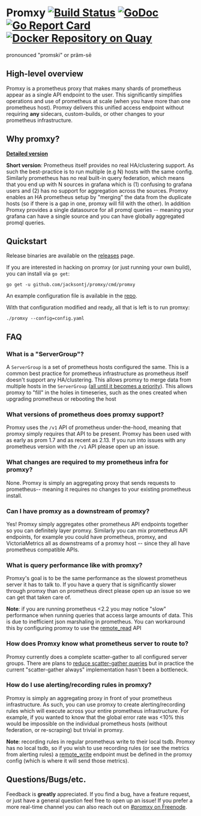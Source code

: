 # Promxy [![Build Status](https://travis-ci.org/jacksontj/promxy.svg?branch=master)](https://travis-ci.org/jacksontj/promxy) [![GoDoc](https://godoc.org/github.com/jacksontj/promxy?status.svg)](https://godoc.org/github.com/jacksontj/promxy) [![Go Report Card](https://goreportcard.com/badge/github.com/jacksontj/promxy)](https://goreportcard.com/report/github.com/jacksontj/promxy) [![Docker Repository on Quay](https://quay.io/repository/jacksontj/promxy/status "Docker Repository on Quay")](https://quay.io/repository/jacksontj/promxy)

pronounced "promski" or präm-sē

## High-level overview
Promxy is a prometheus proxy that makes many shards of prometheus
appear as a single API endpoint to the user. This significantly simplifies operations
and use of prometheus at scale (when you have more than one prometheus host).
Promxy delivers this unified access endpoint without requiring **any** sidecars,
custom-builds, or other changes to your prometheus infrastructure.

## Why promxy?
[**Detailed version**](MOTIVATION.md)

**Short version**:
Prometheus itself provides no real HA/clustering support. As such the best-practice
is to run multiple (e.g N) hosts with the same config. Similarly prometheus has no real
built-in query federation, which means that you end up with N sources in grafana
which is (1) confusing to grafana users and (2) has no support for aggregation across the sources.
Promxy enables an HA prometheus setup by "merging" the data from the duplicate
hosts (so if there is a gap in one, promxy will fill with the other). In addition
Promxy provides a single datasource for all promql queries -- meaning your grafana
can have a single source and you can have globally aggregated promql queries.

## Quickstart
Release binaries are available on the [releases](https://github.com/jacksontj/promxy/releases) page.

If you are interested in hacking on promxy (or just running your own build), you can install via `go get`:

```
go get -u github.com/jacksontj/promxy/cmd/promxy
```

An example configuration file is available in the [repo](https://github.com/jacksontj/promxy/blob/master/cmd/promxy/config.yaml).

With that configuration modified and ready, all that is left is to run promxy:

```
./promxy --config=config.yaml
```

## FAQ

### What is a "ServerGroup"?
A `ServerGroup` is a set of prometheus hosts configured the same. This is a common best practice
for prometheus infrastructure as prometheus itself doesn't support any HA/clustering. This
allows promxy to merge data from multiple hosts in the `ServerGroup` ([all until it becomes a priority](https://github.com/jacksontj/promxy/issues/3)).
This allows promxy to "fill" in the holes in timeseries, such as the ones created when upgrading
prometheus or rebooting the host

### What versions of prometheus does promxy support?
Promxy uses the `/v1` API of prometheus under-the-hood, meaning that promxy simply
requires that API to be present. Promxy has been used with as early as prom 1.7
and as recent as 2.13. If you run into issues with any prometheus version with the `/v1`
API please open up an issue.

### What changes are required to my prometheus infra for promxy?
None. Promxy is simply an aggregating proxy that sends requests to prometheus-- meaning
it requires no changes to your existing prometheus install.

### Can I have promxy as a downstream of promxy?
Yes! Promxy simply aggregates other prometheus API endpoints together so you can definitely layer promxy.
Similarly you can mix prometheus API endpoints, for example you could have prometheus, promxy, and 
VictoriaMetrics all as downstreams of a promxy host -- since they all have prometheus compatible APIs.

### What is query performance like with promxy?
Promxy's goal is to be the same performance as the slowest prometheus server it
has to talk to. If you have a query that is significantly slower through promxy
than on prometheus direct please open up an issue so we can get that taken care of.

**Note**: if you are running prometheus <2.2 you may notice "slow" performance when running queries that access large amounts of data. This is due to inefficient json marshaling in prometheus. You can workaround this by configuring promxy to use the [remote_read](https://github.com/jacksontj/promxy/blob/master/servergroup/config.go#L33) API

### How does Promxy know what prometheus server to route to?
Promxy currently does a complete scatter-gather to all configured server groups.
There are plans to [reduce scatter-gather queries](https://github.com/jacksontj/promxy/issues/2)
but in practice the current "scatter-gather always" implementation hasn't been a bottleneck.

### How do I use alerting/recording rules in promxy?
Promxy is simply an aggregating proxy in front of your prometheus infrastructure. As such, you can use promxy to
create alerting/recording rules which will execute across your entire prometheus infrastructure. For example, if
you wanted to know that the global error rate was <10% this would be impossible on the individual prometheus hosts
(without federation, or re-scraping) but trivial in promxy.

**Note**: recording rules in regular prometheus write to their local tsdb. Promxy has no local tsdb, so if you wish
to use recording rules (or see the metrics from alerting rules) a [remote_write](https://github.com/jacksontj/promxy/blob/master/cmd/promxy/config.yaml#L22)
endpoint must be defined in the promxy config (which is where it will send those metrics).

## Questions/Bugs/etc.
Feedback is **greatly** appreciated. If you find a bug, have a feature request, or just have a general question feel free to open up an issue!
If you prefer a more real-time channel you can also reach out on [#promxy on Freenode](https://webchat.freenode.net/?channels=%23promxy).
